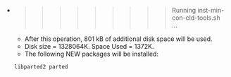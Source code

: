 * >>>>>>>>> Running inst-min-con-cld-tools.sh ...
  * After this operation, 801 kB of additional disk space will be used.
  * Disk size = 1328064K. Space Used = 1372K.
  * The following NEW packages will be installed:
  ```bash
  libparted2 parted
  ```
